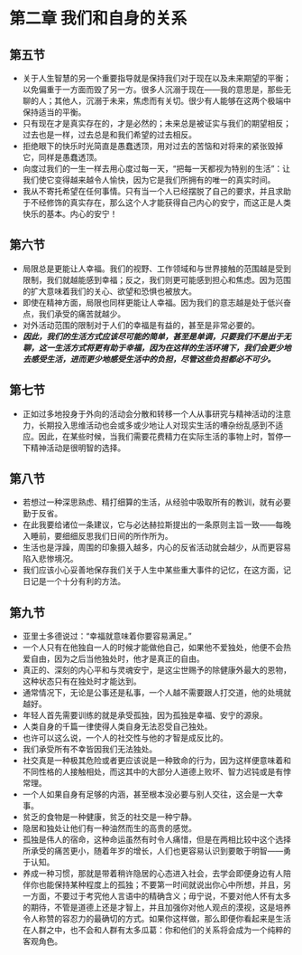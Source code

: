 # 第二章 我们和自身的关系
## 第五节
- 关于人生智慧的另一个重要指导就是保持我们对于现在以及未来期望的平衡；以免偏重于一方面而毁了另一方。很多人沉溺于现在——我的意思是，那些无聊的人；其他人，沉溺于未来，焦虑而有关切。很少有人能够在这两个极端中保持适当的平衡。
- 只有现在才是真实存在的，才是必然的；未来总是被证实与我们的期望相反；过去也是一样，过去总是和我们希望的过去相反。
- 拒绝眼下的快乐时光简直是愚蠢透顶，用对过去的苦恼和对将来的紧张毁掉它，同样是愚蠢透顶。
- 向度过我们的一生一样去用心度过每一天，“把每一天都视为特别的生活”：让我们使它变得越来越令人愉快，因为它是我们所拥有的唯一的真实时间。
- 我从不寄托希望在任何事情。只有当一个人已经摆脱了自己的要求，并且求助于不经修饰的真实存在，那么这个人才能获得自己内心的安宁，而这正是人类快乐的基本。内心的安宁！

## 第六节
- 局限总是更能让人幸福。我们的视野、工作领域和与世界接触的范围越是受到限制，我们就越能感到幸福；反之，我们则更可能感到担心和焦虑。因为范围的扩大意味着我们的关心、欲望和恐惧也被放大。
- 即使在精神方面，局限也同样更能让人幸福。因为我们的意志越是处于低兴奋点，我们承受的痛苦就越少。
- 对外活动范围的限制对于人们的幸福是有益的，甚至是非常必要的。
- ***因此，我们的生活方式应该尽可能的简单，甚至是单调，只要我们不是出于无聊，这一生活方式将更有助于幸福，因为在这样的生活环境下，我们会更少地去感受生活，进而更少地感受生活中的负担，尽管这些负担都必不可少。***

## 第七节
- 正如过多地投身于外向的活动会分散和转移一个人从事研究与精神活动的注意力，长期投入思维活动也会或多或少地让人对现实生活的嘈杂纷乱感到不适应。因此，在某些时候，当我们需要花费精力在实际生活的事物上时，暂停一下精神活动是很明智的选择。

## 第八节
- 若想过一种深思熟虑、精打细算的生活，从经验中吸取所有的教训，就有必要勤于反省。
- 在此我要给诸位一条建议，它与必达赫拉斯提出的一条原则主旨一致——每晚入睡前，要细细反思我们日间的所作所为。
- 生活也是浮躁，周围的印象摄入越多，内心的反省活动就会越少，从而更容易陷入悲惨境况。
- 我们应该小心妥善地保存我们关于人生中某些重大事件的记忆，在这方面，记日记是一个十分有利的方法。

## 第九节
- 亚里士多德说过：“幸福就意味着你要容易满足。”
- 一个人只有在他独自一人的时候才能做他自己，如果他不爱独处，他便不会热爱自由，因为之后当他独处时，他才是真正的自由。
- 真正的、深刻的内心平和与灵魂安宁，是这尘世赐予的除健康外最大的恩物，这种状态只有在独处时才能达到。
- 通常情况下，无论是公事还是私事，一个人越不需要跟人打交道，他的处境就越好。
- 年轻人首先需要训练的就是承受孤独，因为孤独是幸福、安宁的源泉。
- 人类自身的千篇一律使得人类自身无法忍受自己独处。
- 也许可以这么说，一个人的社交性与他的才智是成反比的。
- 我们承受所有不幸皆因我们无法独处。
- 社交真是一种极其危险或者更应该说是一种致命的行为，因为这样便意味着和不同性格的人接触相处，而这其中的大部分人道德上败坏、智力迟钝或是有悖常理。
- 一个人如果自身有足够的内涵，甚至根本没必要与别人交往，这会是一大幸事。
- 贫乏的食物是一种健康，贫乏的社交是一种宁静。
- 隐居和独处让他们有一种油然而生的高贵的感觉。
- 孤独是伟人的宿命，这种命运虽然有时令人痛惜，但是在两相比较中这个选择所承受的痛苦更小，随着年岁的增长，人们也更容易认识到要敢于明智——勇于认知。
- 养成一种习惯，那就是带着稍许隐居的心态进入社会，去学会即便身边有人陪伴你也能保持某种程度上的孤独；不要第一时间就说出你心中所想，并且，另一方面，不要过于考究他人言语中的精确含义；毋宁说，不要对他人怀有太多的期待，不管是道德上还是才智上，并且加强你对他人观点的漠视，这是培养令人称赞的容忍力的最确切的方式。如果你这样做，那么即便你看起来是生活在人群之中，也不会和人群有太多瓜葛：你和他们的关系将会成为一个纯粹的客观角色。